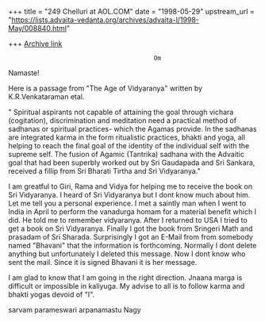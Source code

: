 +++
title = "249 Chelluri at AOL.COM"
date = "1998-05-29"
upstream_url = "https://lists.advaita-vedanta.org/archives/advaita-l/1998-May/008840.html"

+++
[Archive link](https://lists.advaita-vedanta.org/archives/advaita-l/1998-May/008840.html)

                                             Om
Namaste!

Here is a passage from "The Age of Vidyaranya" written by K.R.Venkataraman
etal.

" Spiritual aspirants not capable of attaining the goal through vichara
(cogitation), discrimination and meditation need a practical method of
sadhanas or spiritual practices-  which the Agamas provide.  In the sadhanas
are integrated karma in the form ritualistic practices, bhakti and yoga, all
helping to reach the final goal of the identity of the individual self with
the supreme self.  The fusion of  Agamic (Tantrika) sadhana with the Advaitic
goal that had been superbly worked out by Sri Gaudapada and Sri Sankara,
received a fillip from Sri Bharati Tirtha and Sri Vidyaranya."

I am greatful to Giri, Rama and Vidya for helping me to receive the book on
Sri Vidyaranya. I heard of Sri Vidyaranya but I dont know much about him.
Let me tell you a personal experience.  I met a saintly man when I went to
India in April  to perform the vanadurga homam for a material benefit which I
did. He told me to remember vidyaranya.  After I returned to USA I tried to
get a book on Sri Vidyaranya.  Finally I got the book from Sringeri Math and
prasadam of Sri Sharada.  Surprisingly I got an E-Mail from from somebody
named "Bhavani" that the  information is forthcoming.  Normally I dont delete
anything but unfortunately I deleted this message. Now I dont know who sent
the mail.  Since it is signed Bhavani it is her message.

I am glad to know that I am going in the right direction.  Jnaana marga is
difficult or impossible in kaliyuga.  My advise to all is to follow karma and
bhakti yogas devoid of "I".

sarvam parameswari arpanamastu                                   Nagy


